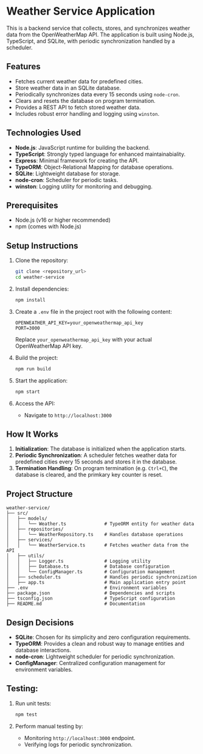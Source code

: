 # Weather Service Application

This is a backend service that collects, stores, and synchronizes weather data from the OpenWeatherMap API. The application is built using Node.js, TypeScript, and SQLite, with periodic synchronization handled by a scheduler.

## Features
- Fetches current weather data for predefined cities.
- Store weather data in an SQLite database.
- Periodically synchronizes data every 15 seconds using `node-cron`.
- Clears and resets the database on program termination.
- Provides a REST API to fetch stored weather data.
- Includes robust error handling and logging using `winston`.

## Technologies Used
- **Node.js**: JavaScript runtime for building the backend.
- **TypeScript**: Strongly typed language for enhanced maintainabiality.
- **Express**: Minimal framework for creating the API.
- **TypeORM**: Object-Relational Mapping for database operations.
- **SQLite**: Lightweight database for storage.
- **node-cron**: Scheduler for periodic tasks.
- **winston**: Logging utility for monitoring and debugging.

## Prerequisites
- Node.js (v16 or higher recommended)
- npm (comes with Node.js)

## Setup Instructions
1. Clone the repository:
    ```bash
    git clone <repository_url>
    cd weather-service
    ```

2. Install dependencies:
    ```bash
    npm install
    ```

3. Create a `.env` file in the project root with the following content:
    ```env
    OPENWEATHER_API_KEY=your_openweathermap_api_key
    PORT=3000
    ```
    Replace `your_openweathermap_api_key` with your actual OpenWeatherMap API key.

4. Build the project:
    ```bash
    npm run build
    ```

5. Start the application:
    ```bash
    npm start
    ```

6. Access the API:
   - Navigate to `http://localhost:3000`

## How It Works
1. **Initialization**: The database is initialized when the application starts.
2. **Periodic Synchronization**: A scheduler fetches weather data for predefined cities every 15 seconds and stores it in the database.
3. **Termination Handling**: On program termination (e.g. `Ctrl+C`), the database is cleared, and the primkary key counter is reset.

## Project Structure
```
weather-service/
├── src/
│   ├── models/
│   │   └── Weather.ts              # TypeORM entity for weather data
│   ├── repositories/
│   │   └── WeatherRepository.ts    # Handles database operations
│   ├── services/
│   │   └── WeatherService.ts       # Fetches weather data from the API
│   ├── utils/
│   │   ├── Logger.ts               # Logging utility
│   │   ├── Database.ts             # Database configuration
│   │   └── ConfigManager.ts        # Configuration management
│   ├── scheduler.ts                # Handles periodic synchronization
│   ├── app.ts                      # Main application entry point
├── .env                            # Environment variables
├── package.json                    # Dependencies and scripts
├── tsconfig.json                   # TypeScript configuration
├── README.md                       # Documentation
```

## Design Decisions
- **SQLite**: Chosen for its simplicity and zero configuration requirements.
- **TypeORM**: Provides a clean and robust way to manage entities and database interactions.
- **node-cron**: Lightweight scheduler for periodic synchronization.
- **ConfigManager**: Centralized configuration management for environment variables.

## Testing:
1. Run unit tests:
    ```bash
    npm test
    ```

2. Perform manual testing by:
    - Monitoring `http://localhost:3000` endpoint.
    - Verifying logs for periodic synchronization.